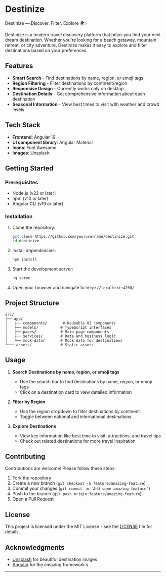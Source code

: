 # Destinize
Destinize — Discover. Filter. Explore 🌍✨

Destinize is a modern travel discovery platform that helps you find your next dream destination. Whether you're looking for a beach getaway, mountain retreat, or city adventure, Destinize makes it easy to explore and filter destinations based on your preferences.

## Features

- **Smart Search** - Find destinations by name, region, or emoji tags
- **Region Filtering** - Filter destinations by continent/region
- **Responsive Design** - Currently works only on desktop
- **Destination Details** - Get comprehensive information about each destination
- **Seasonal Information** - View best times to visit with weather and crowd levels

## Tech Stack

- **Frontend**: Angular 19
- **UI component library**: Angular Material
- **Icons**: Font Awesome
- **Images**: Unsplash

## Getting Started

### Prerequisites

- Node.js (v22 or later)
- npm (v10 or later)
- Angular CLI (v19 or later)

### Installation

1. Clone the repository:
   ```bash
   git clone https://github.com/yourusername/destinize.git
   cd destinize
   ```

2. Install dependencies:
   ```bash
   npm install
   ```

3. Start the development server:
   ```bash
   ng serve
   ```

4. Open your browser and navigate to `http://localhost:4200/`

## Project Structure

```
src/
├── app/
│   ├── components/       # Reusable UI components
│   ├── models/          # TypeScript interfaces
│   ├── pages/           # Main page components
│   ├── services/        # Data and business logic
│   └── mock-data/       # Mock data for destinations
└─── assets/             # Static assets
```

## Usage

1. **Search Destinations by name, region, or emoji tags**
   - Use the search bar to find destinations by name, region, or emoji tags
   - Click on a destination card to view detailed information

2. **Filter by Region**
   - Use the region dropdown to filter destinations by continent
   - Toggle between national and international destinations

3. **Explore Destinations**
   - View key information like best time to visit, attractions, and travel tips
   - Check out related destinations for more travel inspiration

## Contributing

Contributions are welcome! Please follow these steps:

1. Fork the repository
2. Create a new branch (`git checkout -b feature/amazing-feature`)
3. Commit your changes (`git commit -m 'Add some amazing feature'`)
4. Push to the branch (`git push origin feature/amazing-feature`)
5. Open a Pull Request

## License

This project is licensed under the MIT License - see the [LICENSE](LICENSE) file for details.

## Acknowledgments

- [Unsplash](https://unsplash.com) for beautiful destination images
- [Angular](https://angular.io/) for the amazing framework
s
---
